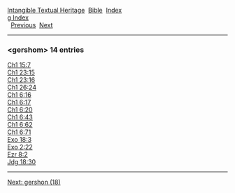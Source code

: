 [Intangible Textual Heritage](../../index)  [Bible](../index) 
[Index](index)   
[g Index](_g_)  
  [Previous](c04707)  [Next](c04709) 

------------------------------------------------------------------------

### &lt;gershom&gt; 14 entries

[Ch1 15:7](../kjv/ch1015.htm#007)  
[Ch1 23:15](../kjv/ch1023.htm#015)  
[Ch1 23:16](../kjv/ch1023.htm#016)  
[Ch1 26:24](../kjv/ch1026.htm#024)  
[Ch1 6:16](../kjv/ch1006.htm#016)  
[Ch1 6:17](../kjv/ch1006.htm#017)  
[Ch1 6:20](../kjv/ch1006.htm#020)  
[Ch1 6:43](../kjv/ch1006.htm#043)  
[Ch1 6:62](../kjv/ch1006.htm#062)  
[Ch1 6:71](../kjv/ch1006.htm#071)  
[Exo 18:3](../kjv/exo018.htm#003)  
[Exo 2:22](../kjv/exo002.htm#022)  
[Ezr 8:2](../kjv/ezr008.htm#002)  
[Jdg 18:30](../kjv/jdg018.htm#030)  

------------------------------------------------------------------------

[Next: gershon (18)](c04709)
